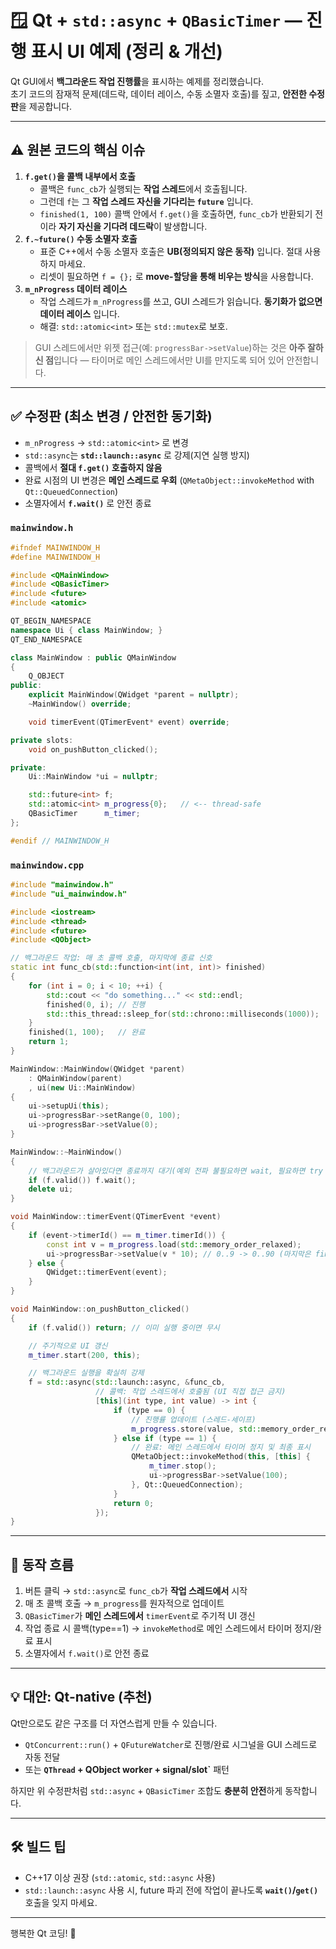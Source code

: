 # 🪟 Qt + `std::async` + `QBasicTimer` — 진행 표시 UI 예제 (정리 & 개선)

Qt GUI에서 **백그라운드 작업 진행률**을 표시하는 예제를 정리했습니다.  
초기 코드의 잠재적 문제(데드락, 데이터 레이스, 수동 소멸자 호출)를 짚고, **안전한 수정판**을 제공합니다.

---

## ⚠️ 원본 코드의 핵심 이슈

1. **`f.get()`을 콜백 내부에서 호출**
   - 콜백은 `func_cb`가 실행되는 **작업 스레드**에서 호출됩니다.
   - 그런데 `f`는 그 **작업 스레드 자신을 기다리는 `future`** 입니다.
   - `finished(1, 100)` 콜백 안에서 `f.get()`을 호출하면, `func_cb`가 반환되기 전이라 **자기 자신을 기다려 데드락**이 발생합니다.
2. **`f.~future()` 수동 소멸자 호출**
   - 표준 C++에서 수동 소멸자 호출은 **UB(정의되지 않은 동작)** 입니다. 절대 사용하지 마세요.
   - 리셋이 필요하면 `f = {};` 로 **move-할당을 통해 비우는 방식**을 사용합니다.
3. **`m_nProgress` 데이터 레이스**
   - 작업 스레드가 `m_nProgress`를 쓰고, GUI 스레드가 읽습니다. **동기화가 없으면 데이터 레이스** 입니다.
   - 해결: `std::atomic<int>` 또는 `std::mutex`로 보호.

> GUI 스레드에서만 위젯 접근(예: `progressBar->setValue`)하는 것은 **아주 잘하신 점**입니다 — 타이머로 메인 스레드에서만 UI를 만지도록 되어 있어 안전합니다.

---

## ✅ 수정판 (최소 변경 / 안전한 동기화)

- `m_nProgress` → `std::atomic<int>` 로 변경
- `std::async`는 **`std::launch::async`** 로 강제(지연 실행 방지)
- 콜백에서 **절대 `f.get()` 호출하지 않음**
- 완료 시점의 UI 변경은 **메인 스레드로 우회** (`QMetaObject::invokeMethod` with `Qt::QueuedConnection`)
- 소멸자에서 **`f.wait()`** 로 안전 종료

### `mainwindow.h`

```cpp
#ifndef MAINWINDOW_H
#define MAINWINDOW_H

#include <QMainWindow>
#include <QBasicTimer>
#include <future>
#include <atomic>

QT_BEGIN_NAMESPACE
namespace Ui { class MainWindow; }
QT_END_NAMESPACE

class MainWindow : public QMainWindow
{
    Q_OBJECT
public:
    explicit MainWindow(QWidget *parent = nullptr);
    ~MainWindow() override;

    void timerEvent(QTimerEvent* event) override;

private slots:
    void on_pushButton_clicked();

private:
    Ui::MainWindow *ui = nullptr;

    std::future<int> f;
    std::atomic<int> m_progress{0};   // <-- thread-safe
    QBasicTimer      m_timer;
};

#endif // MAINWINDOW_H
```

### `mainwindow.cpp`

```cpp
#include "mainwindow.h"
#include "ui_mainwindow.h"

#include <iostream>
#include <thread>
#include <future>
#include <QObject>

// 백그라운드 작업: 매 초 콜백 호출, 마지막에 종료 신호
static int func_cb(std::function<int(int, int)> finished)
{
    for (int i = 0; i < 10; ++i) {
        std::cout << "do something..." << std::endl;
        finished(0, i); // 진행
        std::this_thread::sleep_for(std::chrono::milliseconds(1000));
    }
    finished(1, 100);   // 완료
    return 1;
}

MainWindow::MainWindow(QWidget *parent)
    : QMainWindow(parent)
    , ui(new Ui::MainWindow)
{
    ui->setupUi(this);
    ui->progressBar->setRange(0, 100);
    ui->progressBar->setValue(0);
}

MainWindow::~MainWindow()
{
    // 백그라운드가 살아있다면 종료까지 대기(예외 전파 불필요하면 wait, 필요하면 try { get(); } catch ... )
    if (f.valid()) f.wait();
    delete ui;
}

void MainWindow::timerEvent(QTimerEvent *event)
{
    if (event->timerId() == m_timer.timerId()) {
        const int v = m_progress.load(std::memory_order_relaxed);
        ui->progressBar->setValue(v * 10); // 0..9 -> 0..90 (마지막은 finished에서 100으로 설정)
    } else {
        QWidget::timerEvent(event);
    }
}

void MainWindow::on_pushButton_clicked()
{
    if (f.valid()) return; // 이미 실행 중이면 무시

    // 주기적으로 UI 갱신
    m_timer.start(200, this);

    // 백그라운드 실행을 확실히 강제
    f = std::async(std::launch::async, &func_cb,
                   // 콜백: 작업 스레드에서 호출됨 (UI 직접 접근 금지)
                   [this](int type, int value) -> int {
                       if (type == 0) {
                           // 진행률 업데이트 (스레드-세이프)
                           m_progress.store(value, std::memory_order_relaxed);
                       } else if (type == 1) {
                           // 완료: 메인 스레드에서 타이머 정지 및 최종 표시
                           QMetaObject::invokeMethod(this, [this] {
                               m_timer.stop();
                               ui->progressBar->setValue(100);
                           }, Qt::QueuedConnection);
                       }
                       return 0;
                   });
}
```

---

## 🧪 동작 흐름
1. 버튼 클릭 → `std::async`로 `func_cb`가 **작업 스레드에서** 시작
2. 매 초 콜백 호출 → `m_progress`를 원자적으로 업데이트
3. `QBasicTimer`가 **메인 스레드에서** `timerEvent`로 주기적 UI 갱신
4. 작업 종료 시 콜백(type==1) → `invokeMethod`로 메인 스레드에서 타이머 정지/완료 표시
5. 소멸자에서 `f.wait()`로 안전 종료

---

## 💡 대안: Qt-native (추천)
Qt만으로도 같은 구조를 더 자연스럽게 만들 수 있습니다.
- `QtConcurrent::run()` + `QFutureWatcher`로 진행/완료 시그널을 GUI 스레드로 자동 전달
- 또는 **`QThread` + QObject worker + signal/slot`** 패턴

하지만 위 수정판처럼 `std::async` + `QBasicTimer` 조합도 **충분히 안전**하게 동작합니다.

---

## 🛠 빌드 팁
- C++17 이상 권장 (`std::atomic`, `std::async` 사용)
- `std::launch::async` 사용 시, future 파괴 전에 작업이 끝나도록 **`wait()`/`get()`** 호출을 잊지 마세요.

---

행복한 Qt 코딩! 🎉
